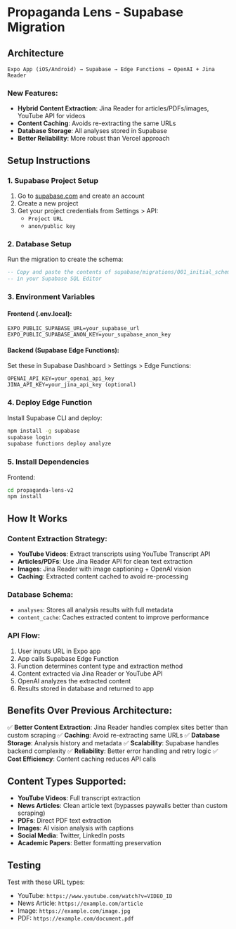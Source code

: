 # Propaganda Lens - Supabase Migration

## Architecture

```
Expo App (iOS/Android) → Supabase → Edge Functions → OpenAI + Jina Reader
```

### New Features:
- **Hybrid Content Extraction**: Jina Reader for articles/PDFs/images, YouTube API for videos
- **Content Caching**: Avoids re-extracting the same URLs
- **Database Storage**: All analyses stored in Supabase
- **Better Reliability**: More robust than Vercel approach

## Setup Instructions

### 1. Supabase Project Setup

1. Go to [supabase.com](https://supabase.com) and create an account
2. Create a new project
3. Get your project credentials from Settings > API:
   - `Project URL`
   - `anon/public key`

### 2. Database Setup

Run the migration to create the schema:

```sql
-- Copy and paste the contents of supabase/migrations/001_initial_schema.sql
-- in your Supabase SQL Editor
```

### 3. Environment Variables

#### Frontend (.env.local):
```
EXPO_PUBLIC_SUPABASE_URL=your_supabase_url
EXPO_PUBLIC_SUPABASE_ANON_KEY=your_supabase_anon_key
```

#### Backend (Supabase Edge Functions):
Set these in Supabase Dashboard > Settings > Edge Functions:
```
OPENAI_API_KEY=your_openai_api_key
JINA_API_KEY=your_jina_api_key (optional)
```

### 4. Deploy Edge Function

Install Supabase CLI and deploy:
```bash
npm install -g supabase
supabase login
supabase functions deploy analyze
```

### 5. Install Dependencies

Frontend:
```bash
cd propaganda-lens-v2
npm install
```

## How It Works

### Content Extraction Strategy:
- **YouTube Videos**: Extract transcripts using YouTube Transcript API
- **Articles/PDFs**: Use Jina Reader API for clean text extraction
- **Images**: Jina Reader with image captioning + OpenAI vision
- **Caching**: Extracted content cached to avoid re-processing

### Database Schema:
- `analyses`: Stores all analysis results with full metadata
- `content_cache`: Caches extracted content to improve performance

### API Flow:
1. User inputs URL in Expo app
2. App calls Supabase Edge Function
3. Function determines content type and extraction method
4. Content extracted via Jina Reader or YouTube API
5. OpenAI analyzes the extracted content
6. Results stored in database and returned to app

## Benefits Over Previous Architecture:

✅ **Better Content Extraction**: Jina Reader handles complex sites better than custom scraping
✅ **Caching**: Avoid re-extracting same URLs
✅ **Database Storage**: Analysis history and metadata
✅ **Scalability**: Supabase handles backend complexity
✅ **Reliability**: Better error handling and retry logic
✅ **Cost Efficiency**: Content caching reduces API calls

## Content Types Supported:

- **YouTube Videos**: Full transcript extraction
- **News Articles**: Clean article text (bypasses paywalls better than custom scraping)
- **PDFs**: Direct PDF text extraction
- **Images**: AI vision analysis with captions
- **Social Media**: Twitter, LinkedIn posts
- **Academic Papers**: Better formatting preservation

## Testing

Test with these URL types:
- YouTube: `https://www.youtube.com/watch?v=VIDEO_ID`
- News Article: `https://example.com/article`
- Image: `https://example.com/image.jpg`
- PDF: `https://example.com/document.pdf`